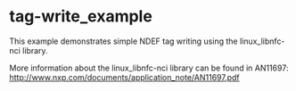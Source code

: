 tag-write_example
===============
This example demonstrates simple NDEF tag writing using the linux_libnfc-nci library.

More information about the linux_libnfc-nci library can be found in AN11697: http://www.nxp.com/documents/application_note/AN11697.pdf
